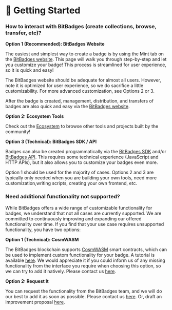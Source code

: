 # 🏅 Getting Started

### **How to interact with BitBadges (create collections, browse, transfer, etc)?**

**Option 1 (Recommended): BitBadges Website**

The easiest and simplest way to create a badge is by using the Mint tab on the [BitBadges website](https://bitbadges.io). This page will walk you through step-by-step and let you customize your badge! This process is streamlined for user experience, so it is quick and easy!&#x20;

The BitBadges website should be adequate for almost all users. However, note it is optimized for user experience, so we do sacrifice a little customizability. For more advanced customization, see Options 2 or 3.&#x20;

After the badge is created, management, distribution, and transfers of badges are also quick and easy via the [BitBadges website](https://bitbadges.io).

**Option 2: Ecosystem Tools**

Check out the [Ecosystem](ecosystem.md) to browse other tools and projects built by the community!

**Option 3 (Technical): BitBadges SDK / API**

Badges can also be created programmatically via the [BitBadges SDK](broken-reference) and/or [BitBadges API](../indexer-api/api.md). This requires some technical experience (JavaScript and HTTP APIs), but it also allows you to customize your badges even more.



Option 1 should be used for the majority of cases. Options 2 and 3 are typically only needed when you are building your own tools, need more customization,writing scripts, creating your own frontend, etc.&#x20;



### **Need additional functionality not supported?**

While BitBadges offers a wide range of customizable functionality for badges, we understand that not all cases are currently supported. We are committed to continuously improving and expanding our offered functionality over time. If you find that your use case requires unsupported functionality, you have two options:

**Option 1 (Technical): CosmWASM**&#x20;

The BitBadges blockchain supports [CosmWASM](https://cosmwasm.com/) smart contracts, which can be used to implement custom functionality for your badge. A tutorial is available [here](../for-developers/tutorials/create-a-smart-contract.md). We would appreciate it if you could inform us of any missing functionality from the interface you require when choosing this option, so we can try to add it natively. Please contact us [here](team-contact-us.md).

**Option 2: Request It**&#x20;

You can request the functionality from the BitBadges team, and we will do our best to add it as soon as possible. Please contact us [here](team-contact-us.md). Or, draft an improvement proposal [here](https://github.com/BitBadges/BBIPs).

